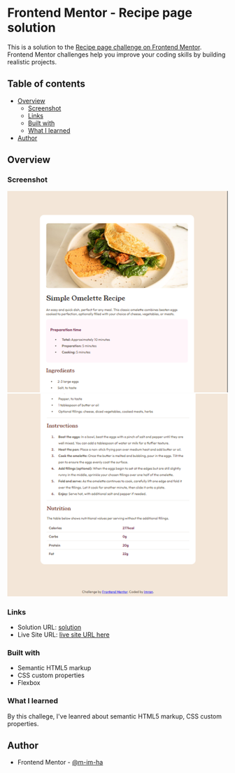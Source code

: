 # Frontend Mentor - Recipe page solution

This is a solution to the [Recipe page challenge on Frontend Mentor](https://www.frontendmentor.io/challenges/recipe-page-KiTsR8QQKm). Frontend Mentor challenges help you improve your coding skills by building realistic projects.

## Table of contents

- [Overview](#overview)
  - [Screenshot](#screenshot)
  - [Links](#links)
  - [Built with](#built-with)
  - [What I learned](#what-i-learned)
- [Author](#author)

## Overview

### Screenshot

![screenshot 1](assets/images/ss1.png)
![screenshot 2](assets/images/ss2.png)


### Links

- Solution URL: [solution](https://github.com/m-im-ha/recipe-page/tree/main/recipe-page-main)
- Live Site URL: [live site URL here](https://recipe-page-clmrtyqv9-imrans-projects-6d71f834.vercel.app/)


### Built with

- Semantic HTML5 markup
- CSS custom properties
- Flexbox

### What I learned

By this challege, I've leanred about semantic HTML5 markup, CSS custom properties.

## Author
- Frontend Mentor - [@m-im-ha](https://www.frontendmentor.io/profile/m-im-ha)


